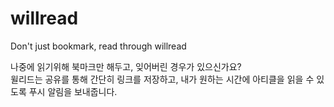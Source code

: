 # willread
Don't just bookmark, read through willread

나중에 읽기위해 북마크만 해두고, 잊어버린 경우가 있으신가요?  
윌리드는 공유를 통해 간단히 링크를 저장하고, 내가 원하는 시간에 아티클을 읽을 수 있도록 푸시 알림을 보내줍니다.
